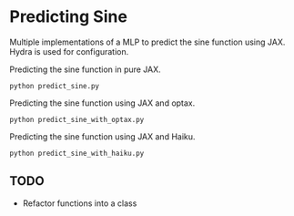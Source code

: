 # Predicting Sine
Multiple implementations of a MLP to predict the sine function using JAX. Hydra is used for configuration. 

Predicting the sine function in pure JAX. 
```
python predict_sine.py
```

Predicting the sine function using JAX and optax. 
```
python predict_sine_with_optax.py
```

Predicting the sine function using JAX and Haiku. 
```
python predict_sine_with_haiku.py
```

## TODO 
- Refactor functions into a class 
